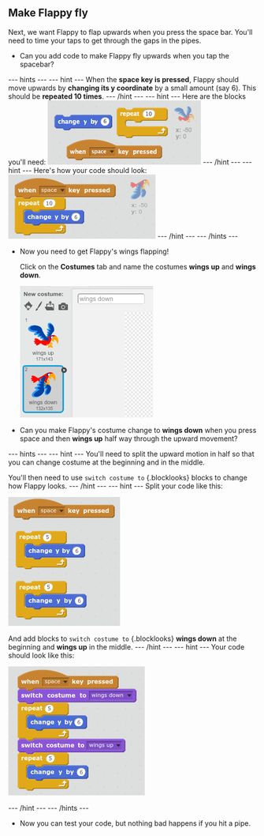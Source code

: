 

## Make Flappy fly

Next, we want Flappy to flap upwards when you press the space bar. You'll need to time your taps to get through the gaps in the pipes.

+ Can you add code to make Flappy fly upwards when you tap the spacebar?

--- hints ---
--- hint ---
When the __space key is pressed__, Flappy should move upwards by __changing its y coordinate__ by a small amount (say 6). This should be __repeated 10 times__.
--- /hint ---
--- hint ---
Here are the blocks you'll need:
![screenshot](images/flappy-up-blocks.png)
--- /hint ---
--- hint ---
Here's how your code should look:
![screenshot](images/flappy-up-code.png)
--- /hint ---
--- /hints ---

+ Now you need to get Flappy's wings flapping!

    Click on the __Costumes__ tab and name the costumes **wings up** and **wings down**.

    ![screenshot](images/flappy-wings.png)

+ Can you make Flappy's costume change to __wings down__ when you press space and then __wings up__ half way through the upward movement?

--- hints ---
--- hint ---
You'll need to split the upward motion in half so that you can change costume at the beginning and in the middle.

You'll then need to use `switch costume to` {.blocklooks} blocks to change how Flappy looks.
--- /hint ---
--- hint ---
Split your code like this:

![screenshot](images/flappy-wings-hint.png)

And add blocks to `switch costume to` {.blocklooks} __wings down__ at the beginning and __wings up__ in the middle.
--- /hint ---
--- hint ---
Your code should look like this:

![screenshot](images/flappy-wings-code.png)

--- /hint ---
--- /hints ---

+ Now you can test your code, but nothing bad happens if you hit a pipe.
